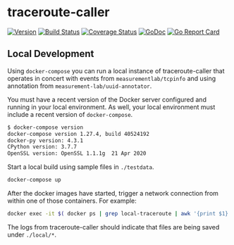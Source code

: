 # traceroute-caller
[![Version](https://img.shields.io/github/tag/m-lab/traceroute-caller.svg)](https://github.com/m-lab/traceroute-caller/releases) [![Build Status](https://travis-ci.com/m-lab/traceroute-caller.svg?branch=master)](https://travis-ci.com/m-lab/traceroute-caller) [![Coverage Status](https://coveralls.io/repos/m-lab/traceroute-caller/badge.svg?branch=master)](https://coveralls.io/github/m-lab/traceroute-caller?branch=master) [![GoDoc](https://godoc.org/github.com/m-lab/traceroute-caller?status.svg)](https://godoc.org/github.com/m-lab/traceroute-caller) [![Go Report Card](https://goreportcard.com/badge/github.com/m-lab/traceroute-caller)](https://goreportcard.com/report/github.com/m-lab/traceroute-caller)

## Local Development

Using `docker-compose` you can run a local instance of traceroute-caller that
operates in concert with events from `measurementlab/tcpinfo` and using
annotation from `measurement-lab/uuid-annotator`.

You must have a recent version of the Docker server configured and running in
your local environment. As well, your local environment must include a recent
version of `docker-compose`.

```sh
$ docker-compose version
docker-compose version 1.27.4, build 40524192
docker-py version: 4.3.1
CPython version: 3.7.7
OpenSSL version: OpenSSL 1.1.1g  21 Apr 2020
```

Start a local build using sample files in `./testdata`.

```sh
docker-compose up
```

After the docker images have started, trigger a network connection from
within one of those containers. For example:

```sh
docker exec -it $( docker ps | grep local-traceroute | awk '{print $1}' ) apt-get update
```

The logs from traceroute-caller should indicate that files are being saved
under `./local/*`.
